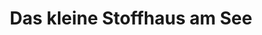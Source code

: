 ---
title: "Das kleine Stoffhaus am See"
url: /diessen-am-ammersee/das-kleine-stoffhaus-am-see/
shop: Textil
---